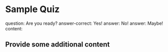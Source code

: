 # Sample Quiz

<?quiz?>
question: Are you ready?
answer-correct: Yes!
answer: No!
answer: Maybe!
content:
<h2>Provide some additional content</h2>
<?/quiz?>
